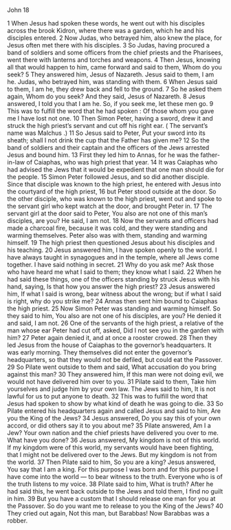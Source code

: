 John 18

1	When Jesus had spoken these words, he went out with his disciples across the brook Kidron, where there was a garden, which he and his disciples entered.
2	Now Judas, who betrayed him, also knew the place, for Jesus often met there with his disciples.
3	So Judas, having procured a band of soldiers and some officers from the chief priests and the Pharisees, went there with lanterns and torches and weapons.
4	Then Jesus, knowing all that would happen to him, came forward and said to them, Whom do you seek?
5	They answered him, Jesus of Nazareth. Jesus said to them, I am he. Judas, who betrayed him, was standing with them.
6	When Jesus said to them, I am he, they drew back and fell to the ground.
7	So he asked them again, Whom do you seek? And they said, Jesus of Nazareth.
8	Jesus answered, I told you that I am he. So, if you seek me, let these men go.
9	This was to fulfill the word that he had spoken : Of those whom you gave me I have lost not one.
10	Then Simon Peter, having a sword, drew it and struck the high priest’s servant and cut off his right ear. ( The servant’s name was Malchus .)
11	So Jesus said to Peter, Put your sword into its sheath; shall I not drink the cup that the Father has given me?
12	So the band of soldiers and their captain and the officers of the Jews arrested Jesus and bound him.
13	First they led him to Annas, for he was the father-in-law of Caiaphas, who was high priest that year.
14	It was Caiaphas who had advised the Jews that it would be expedient that one man should die for the people.
15	Simon Peter followed Jesus, and so did another disciple. Since that disciple was known to the high priest, he entered with Jesus into the courtyard of the high priest,
16	but Peter stood outside at the door. So the other disciple, who was known to the high priest, went out and spoke to the servant girl who kept watch at the door, and brought Peter in.
17	The servant girl at the door said to Peter, You also are not one of this man’s disciples, are you? He said, I am not.
18	Now the servants and officers had made a charcoal fire, because it was cold, and they were standing and warming themselves. Peter also was with them, standing and warming himself.
19	The high priest then questioned Jesus about his disciples and his teaching.
20	Jesus answered him, I have spoken openly to the world. I have always taught in synagogues and in the temple, where all Jews come together. I have said nothing in secret.
21	Why do you ask me? Ask those who have heard me what I said to them; they know what I said.
22	When he had said these things, one of the officers standing by struck Jesus with his hand, saying, Is that how you answer the high priest?
23	Jesus answered him, If what I said is wrong, bear witness about the wrong; but if what I said is right, why do you strike me?
24	Annas then sent him bound to Caiaphas the high priest.
25	Now Simon Peter was standing and warming himself. So they said to him, You also are not one of his disciples, are you? He denied it and said, I am not.
26	One of the servants of the high priest, a relative of the man whose ear Peter had cut off, asked, Did I not see you in the garden with him?
27	Peter again denied it, and at once a rooster crowed.
28	Then they led Jesus from the house of Caiaphas to the governor’s headquarters. It was early morning. They themselves did not enter the governor’s headquarters, so that they would not be defiled, but could eat the Passover.
29	So Pilate went outside to them and said, What accusation do you bring against this man?
30	They answered him, If this man were not doing evil, we would not have delivered him over to you.
31	Pilate said to them, Take him yourselves and judge him by your own law. The Jews said to him, It is not lawful for us to put anyone to death.
32	This was to fulfill the word that Jesus had spoken to show by what kind of death he was going to die.
33	So Pilate entered his headquarters again and called Jesus and said to him, Are you the King of the Jews?
34	Jesus answered, Do you say this of your own accord, or did others say it to you about me?
35	Pilate answered, Am I a Jew? Your own nation and the chief priests have delivered you over to me. What have you done?
36	Jesus answered, My kingdom is not of this world. If my kingdom were of this world, my servants would have been fighting, that I might not be delivered over to the Jews. But my kingdom is not from the world.
37	Then Pilate said to him, So you are a king? Jesus answered, You say that I am a king. For this purpose I was born and for this purpose I have come into the world — to bear witness to the truth. Everyone who is of the truth listens to my voice.
38	Pilate said to him, What is truth? After he had said this, he went back outside to the Jews and told them, I find no guilt in him.
39	But you have a custom that I should release one man for you at the Passover. So do you want me to release to you the King of the Jews?
40	They cried out again, Not this man, but Barabbas! Now Barabbas was a robber.

